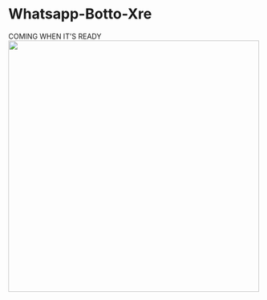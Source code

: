 # Whatsapp-Botto-Xre
COMING WHEN IT'S READY
<img src="https://images.pexels.com/photos/3581876/pexels-photo-3581876.jpeg?cs=srgb&dl=pexels-christopher-farrugia-3581876.jpg&fm=jpg" width="500px">
